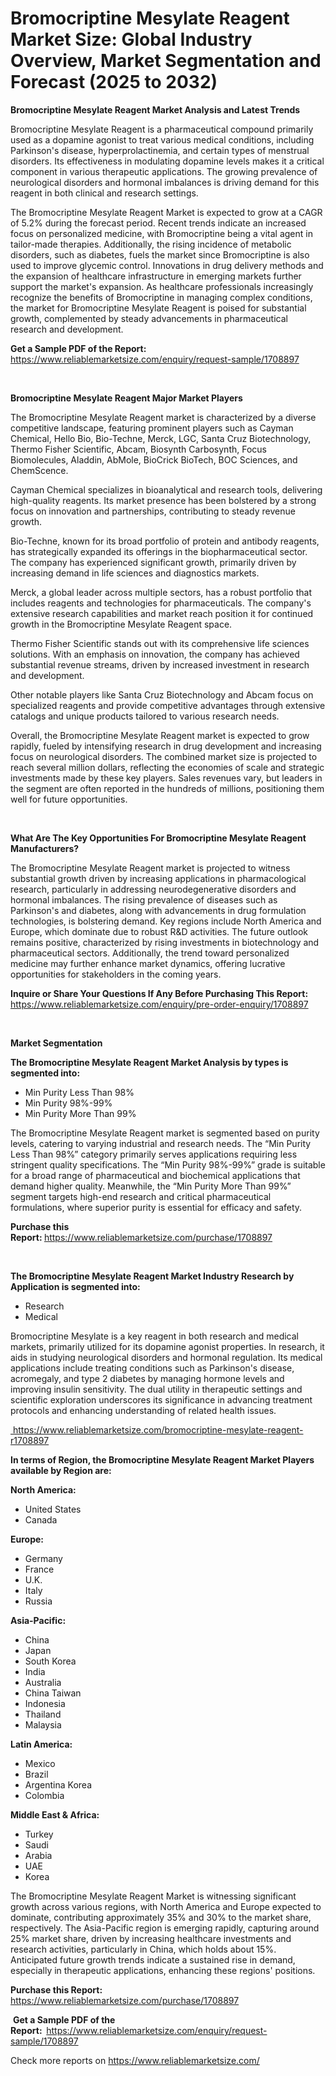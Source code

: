 <p><h1>Bromocriptine Mesylate Reagent Market Size: Global Industry Overview, Market Segmentation and Forecast (2025 to 2032)</h1></p><p><strong>Bromocriptine Mesylate Reagent Market Analysis and Latest Trends</strong></p>
<p><p>Bromocriptine Mesylate Reagent is a pharmaceutical compound primarily used as a dopamine agonist to treat various medical conditions, including Parkinson's disease, hyperprolactinemia, and certain types of menstrual disorders. Its effectiveness in modulating dopamine levels makes it a critical component in various therapeutic applications. The growing prevalence of neurological disorders and hormonal imbalances is driving demand for this reagent in both clinical and research settings.</p><p>The Bromocriptine Mesylate Reagent Market is expected to grow at a CAGR of 5.2% during the forecast period. Recent trends indicate an increased focus on personalized medicine, with Bromocriptine being a vital agent in tailor-made therapies. Additionally, the rising incidence of metabolic disorders, such as diabetes, fuels the market since Bromocriptine is also used to improve glycemic control. Innovations in drug delivery methods and the expansion of healthcare infrastructure in emerging markets further support the market's expansion. As healthcare professionals increasingly recognize the benefits of Bromocriptine in managing complex conditions, the market for Bromocriptine Mesylate Reagent is poised for substantial growth, complemented by steady advancements in pharmaceutical research and development.</p></p>
<p><strong>Get a Sample PDF of the Report:&nbsp;</strong> <a href="https://www.reliablemarketsize.com/enquiry/request-sample/1708897?utm_campaign=3055&utm_medium=2&utm_source=Github&utm_content=ia&utm_term=27032025&utm_id=bromocriptine-mesylate-reagent">https://www.reliablemarketsize.com/enquiry/request-sample/1708897</a></p>
<p>&nbsp;</p>
<p><strong>Bromocriptine Mesylate Reagent Major Market Players</strong></p>
<p><p>The Bromocriptine Mesylate Reagent market is characterized by a diverse competitive landscape, featuring prominent players such as Cayman Chemical, Hello Bio, Bio-Techne, Merck, LGC, Santa Cruz Biotechnology, Thermo Fisher Scientific, Abcam, Biosynth Carbosynth, Focus Biomolecules, Aladdin, AbMole, BioCrick BioTech, BOC Sciences, and ChemScence. </p><p>Cayman Chemical specializes in bioanalytical and research tools, delivering high-quality reagents. Its market presence has been bolstered by a strong focus on innovation and partnerships, contributing to steady revenue growth.</p><p>Bio-Techne, known for its broad portfolio of protein and antibody reagents, has strategically expanded its offerings in the biopharmaceutical sector. The company has experienced significant growth, primarily driven by increasing demand in life sciences and diagnostics markets.</p><p>Merck, a global leader across multiple sectors, has a robust portfolio that includes reagents and technologies for pharmaceuticals. The company's extensive research capabilities and market reach position it for continued growth in the Bromocriptine Mesylate Reagent space. </p><p>Thermo Fisher Scientific stands out with its comprehensive life sciences solutions. With an emphasis on innovation, the company has achieved substantial revenue streams, driven by increased investment in research and development.</p><p>Other notable players like Santa Cruz Biotechnology and Abcam focus on specialized reagents and provide competitive advantages through extensive catalogs and unique products tailored to various research needs.</p><p>Overall, the Bromocriptine Mesylate Reagent market is expected to grow rapidly, fueled by intensifying research in drug development and increasing focus on neurological disorders. The combined market size is projected to reach several million dollars, reflecting the economies of scale and strategic investments made by these key players. Sales revenues vary, but leaders in the segment are often reported in the hundreds of millions, positioning them well for future opportunities.</p></p>
<p>&nbsp;</p>
<p><strong>What Are The Key Opportunities For Bromocriptine Mesylate Reagent Manufacturers?</strong></p>
<p><p>The Bromocriptine Mesylate Reagent market is projected to witness substantial growth driven by increasing applications in pharmacological research, particularly in addressing neurodegenerative disorders and hormonal imbalances. The rising prevalence of diseases such as Parkinson's and diabetes, along with advancements in drug formulation technologies, is bolstering demand. Key regions include North America and Europe, which dominate due to robust R&D activities. The future outlook remains positive, characterized by rising investments in biotechnology and pharmaceutical sectors. Additionally, the trend toward personalized medicine may further enhance market dynamics, offering lucrative opportunities for stakeholders in the coming years.</p></p>
<p><strong>Inquire or Share Your Questions If Any Before Purchasing This Report:</strong> <a href="https://www.reliablemarketsize.com/enquiry/pre-order-enquiry/1708897?utm_campaign=3055&utm_medium=2&utm_source=Github&utm_content=ia&utm_term=27032025&utm_id=bromocriptine-mesylate-reagent">https://www.reliablemarketsize.com/enquiry/pre-order-enquiry/1708897</a></p>
<p>&nbsp;</p>
<p><strong>Market Segmentation</strong></p>
<p><strong>The Bromocriptine Mesylate Reagent Market Analysis by types is segmented into:</strong></p>
<p><ul><li>Min Purity Less Than 98%</li><li>Min Purity 98%-99%</li><li>Min Purity More Than 99%</li></ul></p>
<p><p>The Bromocriptine Mesylate Reagent market is segmented based on purity levels, catering to varying industrial and research needs. The “Min Purity Less Than 98%” category primarily serves applications requiring less stringent quality specifications. The “Min Purity 98%-99%” grade is suitable for a broad range of pharmaceutical and biochemical applications that demand higher quality. Meanwhile, the “Min Purity More Than 99%” segment targets high-end research and critical pharmaceutical formulations, where superior purity is essential for efficacy and safety.</p></p>
<p><strong>Purchase this Report:&nbsp;</strong><a href="https://www.reliablemarketsize.com/purchase/1708897?utm_campaign=3055&utm_medium=2&utm_source=Github&utm_content=ia&utm_term=27032025&utm_id=bromocriptine-mesylate-reagent">https://www.reliablemarketsize.com/purchase/1708897</a></p>
<p>&nbsp;</p>
<p><strong>The Bromocriptine Mesylate Reagent Market Industry Research by Application is segmented into:</strong></p>
<p><ul><li>Research</li><li>Medical</li></ul></p>
<p><p>Bromocriptine Mesylate is a key reagent in both research and medical markets, primarily utilized for its dopamine agonist properties. In research, it aids in studying neurological disorders and hormonal regulation. Its medical applications include treating conditions such as Parkinson's disease, acromegaly, and type 2 diabetes by managing hormone levels and improving insulin sensitivity. The dual utility in therapeutic settings and scientific exploration underscores its significance in advancing treatment protocols and enhancing understanding of related health issues.</p></p>
<p><a href="https://www.reliablemarketsize.com/bromocriptine-mesylate-reagent-r1708897?utm_campaign=3055&utm_medium=2&utm_source=Github&utm_content=ia&utm_term=27032025&utm_id=bromocriptine-mesylate-reagent">&nbsp;https://www.reliablemarketsize.com/bromocriptine-mesylate-reagent-r1708897</a></p>
<p><strong>In terms of Region, the Bromocriptine Mesylate Reagent Market Players available by Region are:</strong></p>
<p>
    <p> <strong> North America: </strong>
        <ul>
            <li>United States</li>
            <li>Canada</li>
        </ul>
        </p> 
    <p> <strong> Europe: </strong>
        <ul>
            <li>Germany</li>
            <li>France</li>
            <li>U.K.</li>
            <li>Italy</li>
            <li>Russia</li>
        </ul>
        </p> 
    <p> <strong> Asia-Pacific: </strong>
        <ul>
            <li>China</li>
            <li>Japan</li>
            <li>South Korea</li>
            <li>India</li>
            <li>Australia</li>
            <li>China Taiwan</li>
            <li>Indonesia</li>
            <li>Thailand</li>
            <li>Malaysia</li>
        </ul>
        </p> 
    <p> <strong> Latin America: </strong>
        <ul>
            <li>Mexico</li>
            <li>Brazil</li>
            <li>Argentina Korea</li>
            <li>Colombia</li>
        </ul>
        </p> 
    <p> <strong> Middle East & Africa: </strong>
        <ul>
            <li>Turkey</li>
            <li>Saudi</li>
            <li>Arabia</li>
            <li>UAE</li>
            <li>Korea</li>
        </ul>
    </p>
    </p>
<p><p>The Bromocriptine Mesylate Reagent Market is witnessing significant growth across various regions, with North America and Europe expected to dominate, contributing approximately 35% and 30% to the market share, respectively. The Asia-Pacific region is emerging rapidly, capturing around 25% market share, driven by increasing healthcare investments and research activities, particularly in China, which holds about 15%. Anticipated future growth trends indicate a sustained rise in demand, especially in therapeutic applications, enhancing these regions' positions.</p></p>
<p><strong>Purchase this Report: </strong><a href="https://www.reliablemarketsize.com/purchase/1708897?utm_campaign=3055&utm_medium=2&utm_source=Github&utm_content=ia&utm_term=27032025&utm_id=bromocriptine-mesylate-reagent">https://www.reliablemarketsize.com/purchase/1708897</a></p>
<p>&nbsp;<strong>Get a Sample PDF of the Report:&nbsp;&nbsp;</strong><a href="https://www.reliablemarketsize.com/enquiry/request-sample/1708897?utm_campaign=3055&utm_medium=2&utm_source=Github&utm_content=ia&utm_term=27032025&utm_id=bromocriptine-mesylate-reagent">https://www.reliablemarketsize.com/enquiry/request-sample/1708897</a></p>
<p><strong></strong></p>
<p>Check more reports on <a href="https://www.reliablemarketsize.com/?utm_campaign=3055&utm_medium=2&utm_source=Github&utm_content=ia&utm_term=27032025&utm_id=bromocriptine-mesylate-reagent">https://www.reliablemarketsize.com/</a></p>
